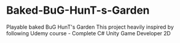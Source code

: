 # Baked-BuG-HunT-s-Garden
Playable baked BuG HunT's Garden
This project heavily inspired by following Udemy course - Complete C# Unity Game Developer 2D
